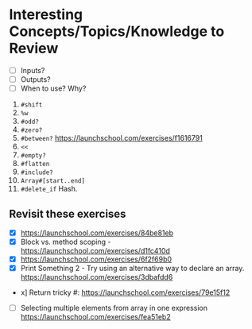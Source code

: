 # Interesting Concepts/Topics/Knowledge to Review

- [ ] Inputs?
- [ ] Outputs? 
- [ ] When to use? Why? 

1. `#shift`
2. `%w`
3. `#odd?` 
4. `#zero?`
5. `#between?` https://launchschool.com/exercises/f1616791
6. `<<`
7. `#empty?`
8. `#flatten`
9. `#include?`
10. `Array#[start..end]`
11. `#delete_if` Hash. 




## Revisit these exercises
- [x] https://launchschool.com/exercises/84be81eb
- [x] Block vs. method scoping - https://launchschool.com/exercises/d1fc410d
- [x] https://launchschool.com/exercises/6f2f69b0
- [x] Print Something 2 - Try using an alternative way to declare an array. https://launchschool.com/exercises/3dbafdd6  
- x] Return tricky #: https://launchschool.com/exercises/79e15f12
- [ ] Selecting multiple elements from array in one expression https://launchschool.com/exercises/fea51eb2
